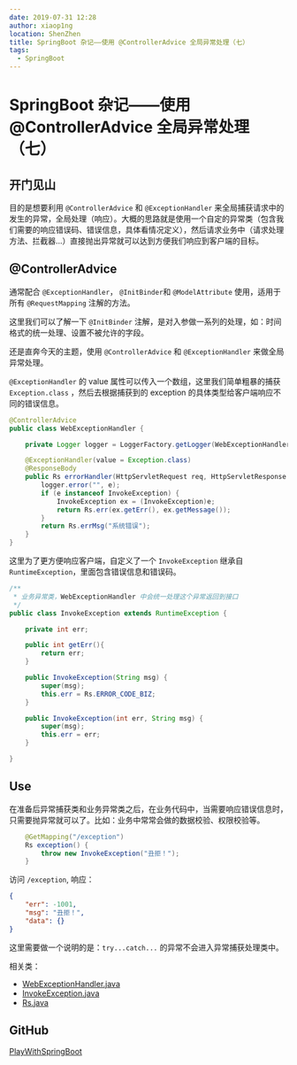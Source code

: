 ```yaml
---
date: 2019-07-31 12:28
author: xiaop1ng
location: ShenZhen
title: SpringBoot 杂记——使用 @ControllerAdvice 全局异常处理（七）
tags:
  - SpringBoot
---
```


# SpringBoot 杂记——使用 @ControllerAdvice 全局异常处理（七）

## 开门见山

目的是想要利用 `@ControllerAdvice` 和 `@ExceptionHandler` 来全局捕获请求中的发生的异常，全局处理（响应）。大概的思路就是使用一个自定的异常类（包含我们需要的响应错误码、错误信息，具体看情况定义），然后请求业务中（请求处理方法、拦截器...）直接抛出异常就可以达到方便我们响应到客户端的目标。



## @ControllerAdvice

通常配合 `@ExceptionHandler`， `@InitBinder`和 `@ModelAttribute` 使用，适用于所有 `@RequestMapping` 注解的方法。 

这里我们可以了解一下 `@InitBinder` 注解，是对入参做一系列的处理，如：时间格式的统一处理、设置不被允许的字段。

还是直奔今天的主题，使用 `@ControllerAdvice` 和 `@ExceptionHandler` 来做全局异常处理。

`@ExceptionHandler` 的 value 属性可以传入一个数组，这里我们简单粗暴的捕获 `Exception.class` ，然后去根据捕获到的 exception 的具体类型给客户端响应不同的错误信息。

```java
@ControllerAdvice
public class WebExceptionHandler {

	private Logger logger = LoggerFactory.getLogger(WebExceptionHandler.class);

	@ExceptionHandler(value = Exception.class)
	@ResponseBody
	public Rs errorHandler(HttpServletRequest req, HttpServletResponse res, Exception e) {
		logger.error("", e);
		if (e instanceof InvokeException) {
			InvokeException ex = (InvokeException)e;
			return Rs.err(ex.getErr(), ex.getMessage());
		}
		return Rs.errMsg("系统错误");
	}
}
```



这里为了更方便响应客户端，自定义了一个 `InvokeException` 继承自 `RuntimeException`，里面包含错误信息和错误码。

```java
/**
 * 业务异常类，WebExceptionHandler 中会统一处理这个异常返回到接口
 */
public class InvokeException extends RuntimeException {

    private int err;

    public int getErr(){
        return err;
    }

    public InvokeException(String msg) {
        super(msg);
        this.err = Rs.ERROR_CODE_BIZ;
    }

    public InvokeException(int err, String msg) {
        super(msg);
        this.err = err;
    }

}
```

## Use

在准备后异常捕获类和业务异常类之后，在业务代码中，当需要响应错误信息时，只需要抛异常就可以了。比如：业务中常常会做的数据校验、权限校验等。

```java
	@GetMapping("/exception")
	Rs exception() {
		throw new InvokeException("丑拒！");
	}

```

访问 `/exception`, 响应：

```json
{
    "err": -1001,
    "msg": "丑拒！",
    "data": {}
}
```



这里需要做一个说明的是：`try...catch...` 的异常不会进入异常捕获处理类中。

相关类：
- [WebExceptionHandler.java](https://github.com/xiaop1ng/PlayWithSpringBoot/blob/master/src/main/java/com/xiaoping/exception/WebExceptionHandler.java)
- [InvokeException.java](https://github.com/xiaop1ng/PlayWithSpringBoot/blob/master/src/main/java/com/xiaoping/exception/InvokeException.java)
- [Rs.java](https://github.com/xiaop1ng/PlayWithSpringBoot/blob/master/src/main/java/com/xiaoping/pojo/Rs.java)

## GitHub
[PlayWithSpringBoot](https://github.com/xiaop1ng/PlayWithSpringBoot)

